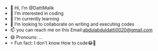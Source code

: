 - 👋 Hi, I’m @DattiMalik
- 👀 I’m interested in coding 
- 🌱 I’m currently learning 
- 💞️ I’m looking to collaborate on writing and executing codes 
- 📫 you can reach me on this Email:abdulabduldatti0020@gmail.com 
- 😄 Pronouns: ...
- ⚡ Fun fact: I don't know How to code😂🤣

<!---
DattiMalik/DattiMalik is a ✨ special ✨ repository because its `README.md` (this file) appears on your GitHub profile.
You can click the Preview link to take a look at your changes.
--->
